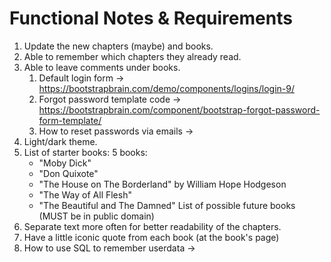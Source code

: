 # Functional Notes & Requirements

1. Update the new chapters (maybe) and books.
2. Able to remember which chapters they already read.
3. Able to leave comments under books.
   1. Default login form -> https://bootstrapbrain.com/demo/components/logins/login-9/
   2. Forgot password template code -> https://bootstrapbrain.com/component/bootstrap-forgot-password-form-template/
   3. How to reset passwords via emails ->
4. Light/dark theme.
5. List of starter books:
   5 books:
      - "Moby Dick"
      - "Don Quixote"
      - "The House on The Borderland" by William Hope Hodgeson
      - "The Way of All Flesh"
      - "The Beautiful and The Damned"
   List of possible future books (MUST be in public domain)
6. Separate text more often for better readability of the chapters.
7. Have a little iconic quote from each book (at the book's page)
8. How to use SQL to remember userdata ->